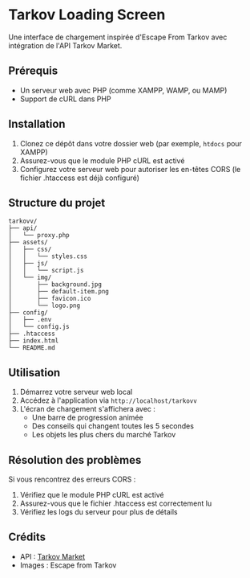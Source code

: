 # Tarkov Loading Screen

Une interface de chargement inspirée d'Escape From Tarkov avec intégration de l'API Tarkov Market.

## Prérequis

- Un serveur web avec PHP (comme XAMPP, WAMP, ou MAMP)
- Support de cURL dans PHP

## Installation

1. Clonez ce dépôt dans votre dossier web (par exemple, `htdocs` pour XAMPP)
2. Assurez-vous que le module PHP cURL est activé
3. Configurez votre serveur web pour autoriser les en-têtes CORS (le fichier .htaccess est déjà configuré)

## Structure du projet

```
tarkovv/
├── api/
│   └── proxy.php
├── assets/
│   ├── css/
│   │   └── styles.css
│   ├── js/
│   │   └── script.js
│   └── img/
│       ├── background.jpg
│       ├── default-item.png
│       ├── favicon.ico
│       └── logo.png
├── config/
│   ├── .env
│   └── config.js
├── .htaccess
├── index.html
└── README.md
```

## Utilisation

1. Démarrez votre serveur web local
2. Accédez à l'application via `http://localhost/tarkovv`
3. L'écran de chargement s'affichera avec :
   - Une barre de progression animée
   - Des conseils qui changent toutes les 5 secondes
   - Les objets les plus chers du marché Tarkov

## Résolution des problèmes

Si vous rencontrez des erreurs CORS :
1. Vérifiez que le module PHP cURL est activé
2. Assurez-vous que le fichier .htaccess est correctement lu
3. Vérifiez les logs du serveur pour plus de détails

## Crédits

- API : [Tarkov Market](https://tarkov-market.com/)
- Images : Escape from Tarkov
